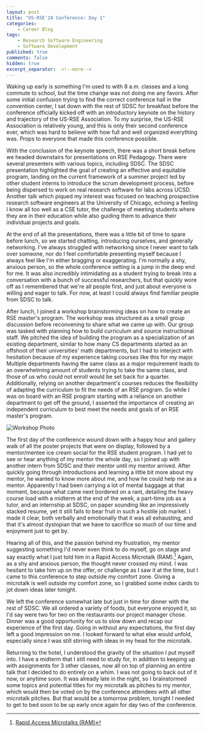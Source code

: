 ```yaml
---
layout: post
title: "US-RSE'24 Conference: Day 1"
categories:
    - Career Blog
tags:
    - Research Software Engineering
    - Software Development
published: true
comments: false
hidden: true
excerpt_separator:  <!--more-->
---
```


Waking up early is something I'm used to with 8 a.m. classes and a long commute to school, but the time change was not doing me any favors. After some initial confusion trying to find the correct conference hall in the convention center, I sat down with the rest of SDSC for breakfast before the conference officially kicked off with an introductory keynote on the history and trajectory of the US-RSE Association. To my surprise, the US-RSE Association is relatively young, and this is only their second conference ever, which was hard to believe with how full and well organized everything was. Props to everyone that made this conference possible. <!--more-->

With the conclusion of the keynote speech, there was a short break before we headed downstairs for presentations on RSE Pedagogy. There were several presenters with various topics, including SDSC. The SDSC presentation highlighted the goal of creating an effective and equitable program, landing on the current framework of a summer project led by other student interns to introduce the scrum development process, before being dispersed to work on real research software for labs across UCSD. Another talk which piqued my interest was focused on teaching prospective research software engineers at the University of Chicago, echoing a feeling I know all too well as a CSE tutor, the challenge of meeting students where they are in their education while also guiding them to advance their individual projects and goals.

At the end of all the presentations, there was a little bit of time to spare before lunch, so we started chatting, introducing ourselves, and generally networking. I've always struggled with networking since I never want to talk over someone, nor do I feel comfortable presenting myself because I always feel like I'm either bragging or exaggerating. I'm normally a shy, anxious person, so the whole conference setting is a jump in the deep end for me. It was also incredibly intimidating as a student trying to break into a conversation with a bunch of successful researchers, but that quickly wore off as I remembered that we're all people first, and just about everyone is willing and eager to talk. For now, at least I could always find familiar people from SDSC to talk.

After lunch, I joined a workshop brainstorming ideas on how to create an RSE master's program. The workshop was structured as a small group discussion before reconvening to share what we came up with. Our group was tasked with planning how to build curriculum and source instructional staff. We pitched the idea of building the program as a specialization of an existing department, similar to how many CS departments started as an offshoot of their universities' math departments, but I had to interject with hesitation because of my experience taking courses like this for my major. Multiple departments having the same class as a major requirement leads to an overwhelming amount of students trying to take the same class, and those of us who could not enroll would be set back for a quarter. Additionally, relying on another department's courses reduces the flexibility of adapting the curriculum to fit the needs of an RSE program. So while I was on board with an RSE program starting with a reliance on another department to get off the ground, I asserted the importance of creating an independent curriculum to best meet the needs and goals of an RSE master's program.

![Workshop Photo]({{site.baseurl}}/assets/images/RSE_241015.jpg)

The first day of the conference wound down with a happy hour and gallery walk of all the poster projects that were on display, followed by a mentor/mentee ice cream social for the RSE student program. I had yet to see or hear anything of my mentor the whole day, so I joined up with another intern from SDSC and their mentor until my mentor arrived. After quickly going through introductions and learning a little bit more about my mentor, he wanted to know more about me, and how he could help me as a mentor. Apparently I had been carrying a lot of mental baggage at that moment, because what came next bordered on a rant, detailing the heavy course load with a midterm at the end of the week, a part-time job as a tutor, and an internship at SDSC, on paper sounding like an impressively stacked resume, yet it still fails to bear fruit in such a hostile job market. I made it clear, both verbally and emotionally that it was all exhausting, and that it's almost dystopian that we have to sacrifice so much of our time and enjoyment just to get by.

Hearing all of this, and the passion behind my frustration, my mentor suggesting something I'd never even think to do myself, go on stage and say exactly what I just told him in a Rapid Access Microtalk (RAM).[^1] Again, as a shy and anxious person, the thought never crossed my mind. I was hesitant to take him up on the offer, or challenge as I saw it at the time, but I came to this conference to step outside my comfort zone. Giving a microtalk is well outside my comfort zone, so I grabbed some index cards to jot down ideas later tonight.

We left the conference somewhat late but just in time for dinner with the rest of SDSC. We all ordered a variety of foods, but everyone enjoyed it, so I'd say were two for two on the restaurants our project manager chose. Dinner was a good opportunity for us to slow down and recap our experience of the first day. Going in without any expectations, the first day left a good impression on me. I looked forward to what else would unfold, especially since I was still stirring with ideas in my head for the microtalk.

Returning to the hotel, I understood the gravity of the situation I put myself into. I have a midterm that I still need to study for, in addition to keeping up with assignments for 3 other classes, now all on top of planning an entire talk that I decided to do entirely on a whim. I was not going to back out of it now, or anytime soon. It was already late in the night, so I brainstormed some topics and potential titles for my microtalk as pitches to my mentor, which would then be voted on by the conference attendees with all other microtalk pitches. But that would be a tomorrow problem, tonight I needed to get to bed soon to be up early once again for day two of the conference.

[^1]: [Rapid Access Microtalks (RAM)](https://us-rse.org/usrse24/program/ram/)
